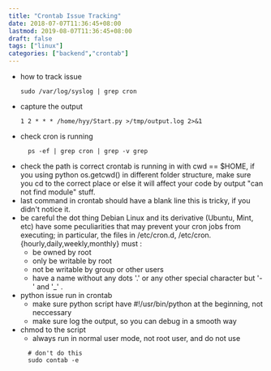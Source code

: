 ```yaml
---
title: "Crontab Issue Tracking"
date: 2018-07-07T11:36:45+08:00
lastmod: 2019-08-07T11:36:45+08:00
draft: false
tags: ["linux"]
categories: ["backend","crontab"]
---
```


* how to track issue
  ```shell
  sudo /var/log/syslog | grep cron
  ```
* capture the output
  ```shell
  1 2 * * * /home/hyy/Start.py >/tmp/output.log 2>&1
  ```
* check cron is running
  ```shell
    ps -ef | grep cron | grep -v grep
  ```
* check the path is correct
  crontab  is running in with cwd == $HOME, if you using python os.getcwd() in different folder structure, make sure you cd to the correct place or else it will affect your code by output "can not find module" stuff.
* last command in crontab should have a blank line
  this is tricky, if you didn't notice it.
* be careful the dot thing
  Debian Linux and its derivative (Ubuntu, Mint, etc) have some peculiarities that may prevent your cron jobs from executing; in particular, the files in /etc/cron.d, /etc/cron.{hourly,daily,weekly,monthly} must :
    * be owned by root
    * only be writable by root
    * not be writable by group or other users
    * have a name without any dots '.' or any other special character but '-' and '_' .
* python issue run in crontab
  * make sure python script have #!/usr/bin/python at the beginning, not neccessary
  * make sure log the output, so you can debug in a smooth way
* chmod to the script
  * always run in normal user mode, not root user, and do not use 
  ```shell
    # don't do this
    sudo contab -e  
  ```